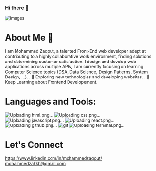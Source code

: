 ### Hi there 👋
![images](https://github.com/Mohammed10zak/Mohammed10zak/assets/88101283/e0be32db-71e0-48ff-af8d-df90fb13ec6e)

# About Me 📌
I am Mohammed Zaqout, a talented Front-End web developer adept at contributing to a highly collaborative work environment, finding solutions and determining customer satisfaction. I design and develop web applications across multiple APIs,  I am currently focusing on learning Computer Science topics (DSA, Data Science, Design Patterns, System Design, ...).
. 🤔   Exploring new technologies and developing websites.
. 🌱   Keep Learning about Frontend Developement.
# Languages and Tools:
![Uploading html.png…]()
![Uploading css.png…]()
![Uploading javascript.png…]()
![Uploading react.png…]()
![Uploading github.png…]()
![git](https://github.com/Mohammed10zak/Mohammed10zak/assets/88101283/2b99454b-eb0d-43a6-bc81-2229dc823ace)
![Uploading terminal.png…]()
# Let's Connect
https://www.linkedin.com/in/mohammedzaqout/
mohammedzakkh@gmail.com
